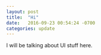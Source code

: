 ```yaml
---
layout: post
title:  "Hi"
date:   2016-09-23 00:54:24 -0700
categories: update
---
```

I will be talking about UI stuff here.

[other-site]: https://masterfrontend.com
